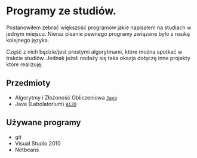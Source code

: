 # Programy ze studiów.

Postanowiłem zebrać większość programów jakie napisałem na studiach w jednym miejscu. Nieraz pisanie pewnego programy związane było z nauką kolejnego języka.

Część z nich będzie/jest prostymi algorytmami, które można spotkać w trakcie studiów. Jednak jeżeli nadaży się taka okazja dołączę inne projekty które realizuję.

## Przedmioty

* Algorytmy i Złożoność Obliczeniowa [`Java`][JAVA]
* Java (Labolatorium) [`AiZO`][AIZO]

## Używane programy

* git
* Visual Studio 2010
* Netbeans

[AIZO]: tree/master/AIZO
[JAVA]: tree/master/JAVA